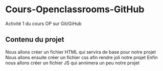 # Cours-Openclassrooms-GitHub
Activité 1 du cours OP sur Git/GiHub

## Contenu du projet
Nous allons créer un fichier HTML qui servira de base pour notre projet
Nous allons ensuite créer un fichier css afin rendre joli notre projet
Enfin nous allons créer un fichier JS qui annimera un peu notre projet
